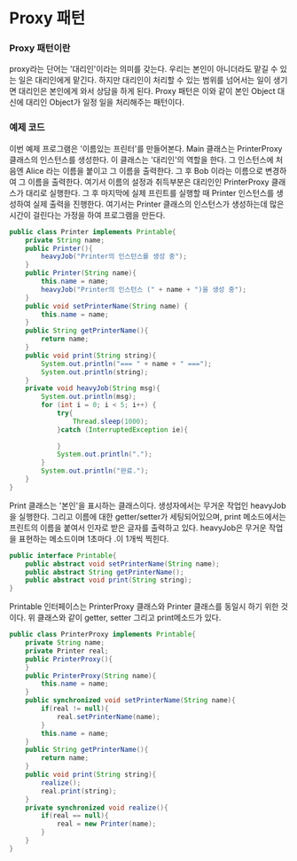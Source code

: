# Proxy 패턴

### Proxy 패턴이란
proxy라는 단어는 '대리인'이라는 의미를 갖는다. 우리는 본인이 아니더라도 맡길 수 있는 일은 대리인에게 맡긴다. 하지만 대리인이 처리할 수 있는 범위를 넘어서는 일이 생기면
대리인은 본인에게 와서 상담을 하게 된다. Proxy 패턴은 이와 같이 본인 Object 대신에 대리인 Object가 일정 일을 처리해주는 패턴이다.

### 예제 코드
이번 예제 프로그램은 '이름있는 프린터'를 만들어본다. Main 클래스는 PrinterProxy 클래스의 인스턴스를 생성한다. 이 클래스는 '대리인'의 역할을 한다.
그 인스턴스에 처음엔 Alice 라는 이름을 붙이고 그 이름을 출력한다. 그 후 Bob 이라는 이름으로 변경하여 그 이름을 출력한다. 여기서 이름의 설정과 취득부분은
대리인인 PrinterProxy 클래스가 대리로 실행한다. 그 후 마지막에 실제 프린트를 실행할 때 Printer 인스턴스를 생성하여 실제 출력을 진행한다. 여기서는 Printer
클래스의 인스턴스가 생성하는데 많은 시간이 걸린다는 가정을 하여 프로그램을 만든다.

```java
public class Printer implements Printable{
    private String name;
    public Printer(){
        heavyJob("Printer의 인스턴스를 생성 중");
    }
    public Printer(String name){
        this.name = name;
        heavyJob("Printer의 인스턴스 (" + name + ")을 생성 중");
    }
    public void setPrinterName(String name) {
        this.name = name;
    }
    public String getPrinterName(){
        return name;
    }
    public void print(String string){
        System.out.println("=== " + name + " ===");
        System.out.println(string);
    }
    private void heavyJob(String msg){
        System.out.println(msg);
        for (int i = 0; i < 5; i++) {
            try{
                Thread.sleep(1000);
            }catch (InterruptedException ie){
                
            }
            System.out.println(".");
        }
        System.out.println("완료.");
    }
}
```
Print 클래스는 '본인'을 표시하는 클래스이다. 생성자에서는 무거운 작업인 heavyJob을 실행한다. 그리고 이름에 대한 getter/setter가 세팅되어있으며, 
print 메소드에서는 프린트의 이름을 붙여서 인자로 받은 글자를 출력하고 있다. heavyJob은 무거운 작업을 표현하는 메소드이며 1초마다 .이 1개씩 찍힌다.

```java
public interface Printable{
    public abstract void setPrinterName(String name);
    public abstract String getPrinterName();
    public abstract void print(String string);
}
```
Printable 인터페이스는 PrinterProxy 클래스와 Printer 클래스를 동일시 하기 위한 것이다. 위 클래스와 같이 getter, setter 그리고 print메소드가 있다.

```java
public class PrinterProxy implements Printable{
    private String name;
    private Printer real;
    public PrinterProxy(){
    }
    public PrinterProxy(String name){
        this.name = name;
    }
    public synchronized void setPrinterName(String name){
        if(real != null){
            real.setPrinterName(name);
        }
        this.name = name;
    }
    public String getPrinterName(){
        return name;
    }
    public void print(String string){
        realize();
        real.print(string);
    }
    private synchronized void realize(){
        if(real == null){
            real = new Printer(name);
        }
    }
}
```